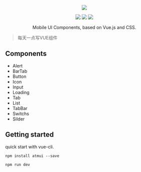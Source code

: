 




<p align="center">
    <img src="https://github.com/hatedMe/Atmui/raw/master/logo.png">
</p>

<p align="center">
    <img src="https://img.shields.io/badge/version-%200.0.220%20%20-blue.svg" />
    <img src="https://img.shields.io/badge/vue-%202.5.2%20-green.svg" />
    <img src="https://img.shields.io/badge/license-MIT-blue.svg" />
</p>

<p align="center">Mobile UI Components, based on Vue.js and CSS.</p>


> 每天一点写VUE组件

## Components
- Alert
- BarTab
- Button
- Icon
- Input
- Loading
- Tab
- List
- TabBar
- Switchs
- Silder


## Getting started

quick start with vue-cli.

```npm install atmui --save```

```npm run dev ```



